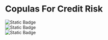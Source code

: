 # Copulas For Credit Risk

![Static Badge](https://img.shields.io/badge/mission-Credit_derivatives_pricing-purple)
<br />
![Static Badge](https://img.shields.io/badge/Language-Python-green)
<br />
![Static Badge](https://img.shields.io/badge/Notice-attention_les_yeux-red)
<br />
